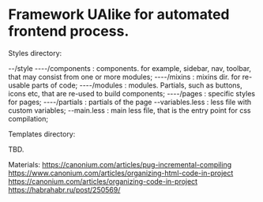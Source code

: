 # Framework UAlike for automated frontend process.

Styles directory:

--/style
----/components     : components. for example, sidebar, nav, toolbar, that may consist from one or more modules;
----/mixins         : mixins dir. for re-usable parts of code;
----/modules        : modules. Partials, such as buttons, icons etc, that are re-used to build components;
----/pages          : specific styles for pages;
----/partials       : partials of the page
--variables.less      : less file with custom variables;
--main.less           : main less file, that is the entry point for css compilation;

Templates directory:

TBD.

Materials:
https://canonium.com/articles/pug-incremental-compiling
https://www.canonium.com/articles/organizing-html-code-in-project
https://canonium.com/articles/organizing-code-in-project
https://habrahabr.ru/post/250569/